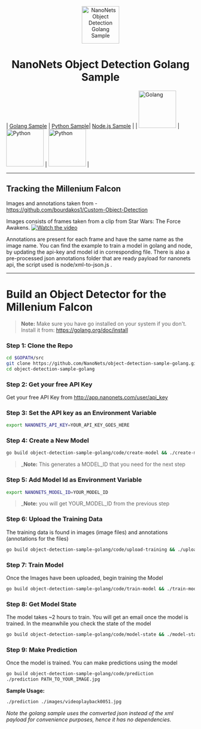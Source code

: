 <div align="center">
  <a href="https://nanonets.com/objectdetection/">
    <img src="https://nanonets.com/logo.png" alt="NanoNets Object Detection Golang Sample" width="100"/>
    </a>
</div>

<h1 align="center">NanoNets Object Detection Golang Sample</h1>

| [Golang Sample](https://github.com/NanoNets/object-detection-sample-golang) | [Python Sample](https://github.com/NanoNets/object-detection-sample-python)| [Node.js Sample](https://github.com/NanoNets/object-detection-sample-nodejs) |
| <img src="https://golangwebapp.herokuapp.com/images/gopher.png" alt="Golang" style="width: 100px;"/> | <img src="http://www.kluren.com/images/technologies/python.png" alt="Python" style="width: 100px;"> |  <img src="https://pbs.twimg.com/profile_images/746038345902391296/0mkujVoG_normal.jpg" alt="Python" style="width: 100px;"> |

** **

## Tracking the Millenium Falcon

Images and annotations taken from - https://github.com/bourdakos1/Custom-Object-Detection

Images consists of frames taken from a clip from Star Wars: The Force Awakens.
[![Watch the video](https://github.com/bourdakos1/Custom-Object-Detection/raw/master/screenshots/starwars_small.gif)](https://www.youtube.com/watch?v=xW2hpkoaIiM)

Annotations are present for each frame and have the same name as the image name. You can find the example to train a model in golang and node, by updating the api-key and model id in corresponding file. There is also a pre-processed json annotations folder that are ready payload for nanonets api, the script used is node/xml-to-json.js .


** **

# Build an Object Detector for the Millenium Falcon

>**Note:** Make sure you have go installed on your system if you don't. Install it from: https://golang.org/doc/install
 
### Step 1: Clone the Repo
```bash
cd $GOPATH/src
git clone https://github.com/NanoNets/object-detection-sample-golang.git
cd object-detection-sample-golang
```

### Step 2: Get your free API Key
Get your free API Key from http://app.nanonets.com/user/api_key

### Step 3: Set the API key as an Environment Variable
```bash
export NANONETS_API_KEY=YOUR_API_KEY_GOES_HERE
```

### Step 4: Create a New Model
```bash
go build object-detection-sample-golang/code/create-model && ./create-model
```
 >_**Note:** This generates a MODEL_ID that you need for the next step

### Step 5: Add Model Id as Environment Variable
```bash
export NANONETS_MODEL_ID=YOUR_MODEL_ID
```
 >_**Note:** you will get YOUR_MODEL_ID from the previous step

### Step 6: Upload the Training Data
The training data is found in images (image files) and annotations (annotations for the files)
```bash
go build object-detection-sample-golang/code/upload-training && ./upload-training
```

### Step 7: Train Model
Once the Images have been uploaded, begin training the Model
```bash
go build object-detection-sample-golang/code/train-model && ./train-model
```

### Step 8: Get Model State
The model takes ~2 hours to train. You will get an email once the model is trained. In the meanwhile you check the state of the model
```bash
go build object-detection-sample-golang/code/model-state && ./model-state
```

### Step 9: Make Prediction
Once the model is trained. You can make predictions using the model
```bash
go build object-detection-sample-golang/code/prediction
./prediction PATH_TO_YOUR_IMAGE.jpg
```

**Sample Usage:**
```bash
./prediction ./images/videoplayback0051.jpg
```


*Note the golang sample uses the comverted json instead of the xml payload for convenience purposes, hence it has no dependencies.*
